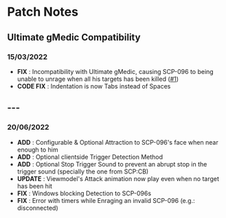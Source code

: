 # Patch Notes

## Ultimate gMedic Compatibility
### 15/03/2022
+ **FIX** : Incompatibility with Ultimate gMedic, causing SCP-096 to being unable to unrage when all his targets has been killed ([#1](https://github.com/Guthen/vkxscp096/issues/1)) 
+ **CODE FIX** : Indentation is now Tabs instead of Spaces

## ---
### 20/06/2022
+ **ADD** : Configurable & Optional Attraction to SCP-096's face when near enough to him 
+ **ADD** : Optional clientside Trigger Detection Method
+ **ADD** : Optional Stop Trigger Sound to prevent an abrupt stop in the trigger sound (specially the one from SCP:CB)
+ **UPDATE** : Viewmodel's Attack animation now play even when no target has been hit 
+ **FIX** : Windows blocking Detection to SCP-096s
+ **FIX** : Error with timers while Enraging an invalid SCP-096 (e.g.: disconnected)  